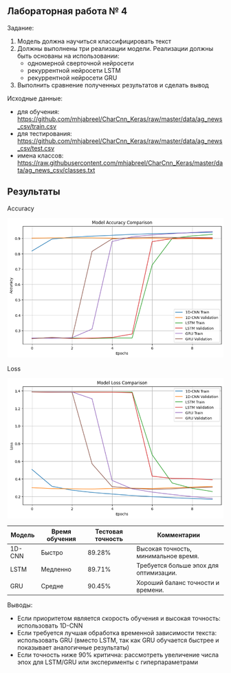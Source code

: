 ## Лабораторная работа № 4

Задание:
1. Модель должна научиться классифицировать текст
2. Должны выполнены три реализации модели. Реализации должны быть основаны на использовании:
    - одномерной сверточной нейросети
    - рекуррентной нейросети LSTM
    - рекуррентной нейросети GRU
3. Выполнить сравнение полученных результатов и сделать вывод

Исходные данные:
- для обучения: https://github.com/mhjabreel/CharCnn_Keras/raw/master/data/ag_news_csv/train.csv
- для тестирования: https://github.com/mhjabreel/CharCnn_Keras/raw/master/data/ag_news_csv/test.csv
- имена классов: https://raw.githubusercontent.com/mhjabreel/CharCnn_Keras/master/data/ag_news_csv/classes.txt

## Результаты

Accuracy

![accuracy](images/accuracy.png)

Loss

![accuracy](images/loss.png)

|Модель  |Время обучения  |Тестовая точность  |Комментарии|
|-------|----------------|-------------------|------------|
|1D-CNN  |Быстро  |89.28%  |Высокая точность, минимальное время.|
|LSTM  |Медленно  |89.71%  |Требуется больше эпох для оптимизации.|
|GRU  |Средне  |90.45%  |Хороший баланс точности и времени.|

Выводы:
* Если приоритетом является скорость обучения и высокая точность: использовать 1D-CNN
* Если требуется лучшая обработка временной зависимости текста: использовать GRU (вместо LSTM, так как GRU обучается быстрее и показывает аналогичные результаты)
* Если точность ниже 90% критична: рассмотреть увеличение числа эпох для LSTM/GRU или эксперименты с гиперпараметрами